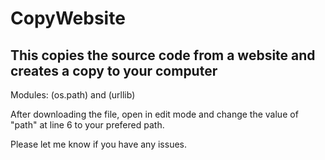 <h1>CopyWebsite</h1>
<h2>This copies the source code from a website and creates a copy to your computer</h2>

Modules: (os.path) and (urllib)

After downloading the file, open in edit mode and change the value of "path" at line 6 to your prefered path.


Please let me know if you have any issues.
